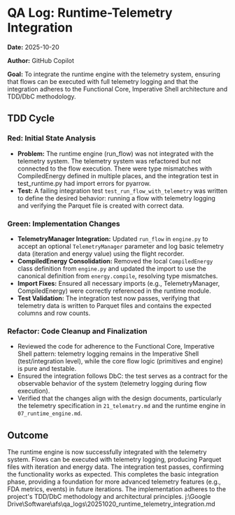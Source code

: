 # QA Log: Runtime-Telemetry Integration

**Date:** 2025-10-20

**Author:** GitHub Copilot

**Goal:** To integrate the runtime engine with the telemetry system, ensuring that flows can be executed with full telemetry logging and that the integration adheres to the Functional Core, Imperative Shell architecture and TDD/DbC methodology.

## TDD Cycle

### Red: Initial State Analysis

- **Problem:** The runtime engine (run_flow) was not integrated with the telemetry system. The telemetry system was refactored but not connected to the flow execution. There were type mismatches with CompiledEnergy defined in multiple places, and the integration test in test_runtime.py had import errors for pyarrow.
- **Test:** A failing integration test `test_run_flow_with_telemetry` was written to define the desired behavior: running a flow with telemetry logging and verifying the Parquet file is created with correct data.

### Green: Implementation Changes

- **TelemetryManager Integration:** Updated `run_flow` in `engine.py` to accept an optional `TelemetryManager` parameter and log basic telemetry data (iteration and energy value) using the flight recorder.
- **CompiledEnergy Consolidation:** Removed the local `CompiledEnergy` class definition from `engine.py` and updated the import to use the canonical definition from `energy.compile`, resolving type mismatches.
- **Import Fixes:** Ensured all necessary imports (e.g., TelemetryManager, CompiledEnergy) were correctly referenced in the runtime module.
- **Test Validation:** The integration test now passes, verifying that telemetry data is written to Parquet files and contains the expected columns and row counts.

### Refactor: Code Cleanup and Finalization

- Reviewed the code for adherence to the Functional Core, Imperative Shell pattern: telemetry logging remains in the Imperative Shell (test/integration level), while the core flow logic (primitives and engine) is pure and testable.
- Ensured the integration follows DbC: the test serves as a contract for the observable behavior of the system (telemetry logging during flow execution).
- Verified that the changes align with the design documents, particularly the telemetry specification in `21_telematry.md` and the runtime engine in `07_runtime_engine.md`.

## Outcome

The runtime engine is now successfully integrated with the telemetry system. Flows can be executed with telemetry logging, producing Parquet files with iteration and energy data. The integration test passes, confirming the functionality works as expected. This completes the basic integration phase, providing a foundation for more advanced telemetry features (e.g., FDA metrics, events) in future iterations. The implementation adheres to the project's TDD/DbC methodology and architectural principles.</content>
<parameter name="filePath">j:\Google Drive\Software\afs\qa_logs\20251020_runtime_telemetry_integration.md